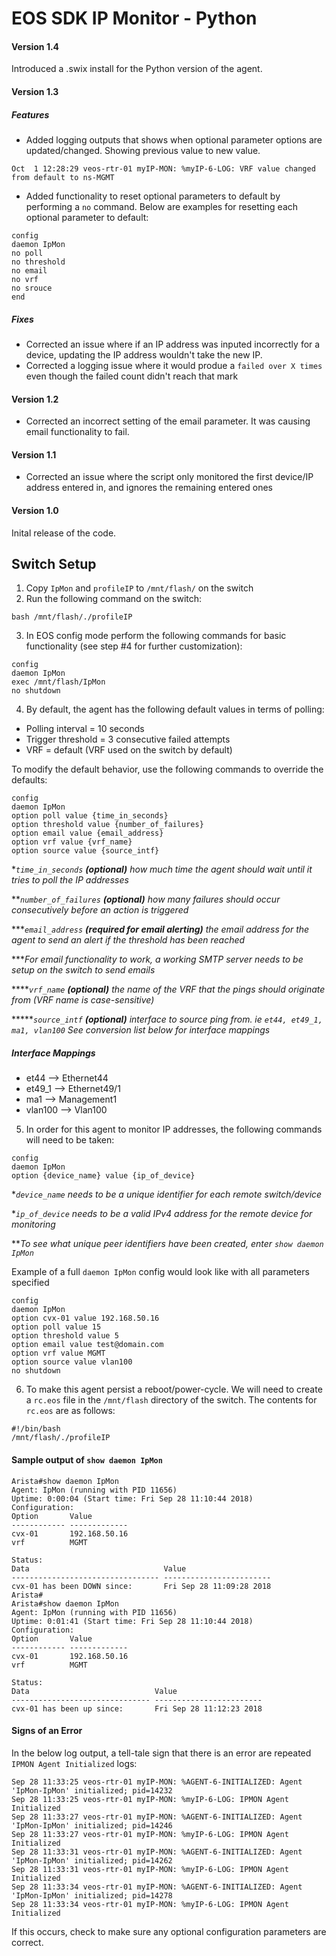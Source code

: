 # EOS SDK IP Monitor - Python

#### Version 1.4
Introduced a .swix install for the Python version of the agent.

#### Version 1.3
##### Features
- Added logging outputs that shows when optional parameter options are updated/changed.  Showing previous value to new value.
```
Oct  1 12:28:29 veos-rtr-01 myIP-MON: %myIP-6-LOG: VRF value changed from default to ns-MGMT
```
- Added functionality to reset optional parameters to default by performing a `no` command. Below are examples for resetting each optional parameter to default:
```
config
daemon IpMon
no poll
no threshold
no email
no vrf
no srouce
end
```

##### Fixes
- Corrected an issue where if an IP address was inputed incorrectly for a device, updating the IP address wouldn't take the new IP.
- Corrected a logging issue where it would produe a `failed over X times` even though the failed count didn't reach that mark

#### Version 1.2
- Corrected an incorrect setting of the email parameter.  It was causing email functionality to fail.

#### Version 1.1
- Corrected an issue where the script only monitored the first device/IP address entered in, and ignores the remaining entered ones

#### Version 1.0
Inital release of the code.

## Switch Setup
1. Copy `IpMon` and `profileIP` to `/mnt/flash/` on the switch
2. Run the following command on the switch: 
```
bash /mnt/flash/./profileIP
```
3. In EOS config mode perform the following commands for basic functionality (see step #4 for further customization):
```
config
daemon IpMon
exec /mnt/flash/IpMon
no shutdown
```
4. By default, the agent has the following default values in terms of polling:
- Polling interval = 10 seconds
- Trigger threshold = 3 consecutive failed attempts
- VRF = default (VRF used on the switch by default)

To modify the default behavior, use the following commands to override the defaults:
```
config
daemon IpMon
option poll value {time_in_seconds}
option threshold value {number_of_failures}
option email value {email_address}
option vrf value {vrf_name}
option source value {source_intf}
```
**`time_in_seconds` **(optional)** how much time the agent should wait until it tries to poll the IP addresses*

***`number_of_failures` **(optional)** how many failures should occur consecutively before an action is triggered*

****`email_address` **(required for email alerting)** the email address for the agent to send an alert if the threshold has been reached*

****For email functionality to work, a working SMTP server needs to be setup on the switch to send emails*

*****`vrf_name` **(optional)** the name of the VRF that the pings should originate from (VRF name is case-sensitive)*

******`source_intf` **(optional)** interface to source ping from. ie `et44, et49_1, ma1, vlan100` See conversion list below for interface mappings*

##### Interface Mappings
- et44 --> Ethernet44
- et49_1 --> Ethernet49/1
- ma1 --> Management1
- vlan100 --> Vlan100

5. In order for this agent to monitor IP addresses, the following commands will need to be taken:
```
config
daemon IpMon
option {device_name} value {ip_of_device}
```
**`device_name` needs to be a unique identifier for each remote switch/device*

**`ip_of_device` needs to be a valid IPv4 address for the remote device for monitoring*

***To see what unique peer identifiers have been created, enter `show daemon IpMon`*

Example of a full `daemon IpMon` config would look like with all parameters specified
```
config
daemon IpMon
option cvx-01 value 192.168.50.16
option poll value 15
option threshold value 5
option email value test@domain.com
option vrf value MGMT
option source value vlan100
no shutdown
```
6. To make this agent persist a reboot/power-cycle.  We will need to create a `rc.eos` file in the `/mnt/flash` directory of the switch.  The contents for `rc.eos` are as follows:
```
#!/bin/bash
/mnt/flash/./profileIP
```

#### Sample output of `show daemon IpMon`
```
Arista#show daemon IpMon
Agent: IpMon (running with PID 11656)
Uptime: 0:00:04 (Start time: Fri Sep 28 11:10:44 2018)
Configuration:
Option       Value
------------ -------------
cvx-01       192.168.50.16
vrf          MGMT

Status:
Data                              Value
--------------------------------- ------------------------
cvx-01 has been DOWN since:       Fri Sep 28 11:09:28 2018
Arista#
Arista#show daemon IpMon
Agent: IpMon (running with PID 11656)
Uptime: 0:01:41 (Start time: Fri Sep 28 11:10:44 2018)
Configuration:
Option       Value
------------ -------------
cvx-01       192.168.50.16
vrf          MGMT

Status:
Data                            Value
------------------------------- ------------------------
cvx-01 has been up since:       Fri Sep 28 11:12:23 2018
```

#### Signs of an Error
In the below log output, a tell-tale sign that there is an error are repeated `IPMON Agent Initialized` logs:
```
Sep 28 11:33:25 veos-rtr-01 myIP-MON: %AGENT-6-INITIALIZED: Agent 'IpMon-IpMon' initialized; pid=14232
Sep 28 11:33:25 veos-rtr-01 myIP-MON: %myIP-6-LOG: IPMON Agent Initialized
Sep 28 11:33:27 veos-rtr-01 myIP-MON: %AGENT-6-INITIALIZED: Agent 'IpMon-IpMon' initialized; pid=14246
Sep 28 11:33:27 veos-rtr-01 myIP-MON: %myIP-6-LOG: IPMON Agent Initialized
Sep 28 11:33:31 veos-rtr-01 myIP-MON: %AGENT-6-INITIALIZED: Agent 'IpMon-IpMon' initialized; pid=14262
Sep 28 11:33:31 veos-rtr-01 myIP-MON: %myIP-6-LOG: IPMON Agent Initialized
Sep 28 11:33:34 veos-rtr-01 myIP-MON: %AGENT-6-INITIALIZED: Agent 'IpMon-IpMon' initialized; pid=14278
Sep 28 11:33:34 veos-rtr-01 myIP-MON: %myIP-6-LOG: IPMON Agent Initialized
```

If this occurs, check to make sure any optional configuration parameters are correct.